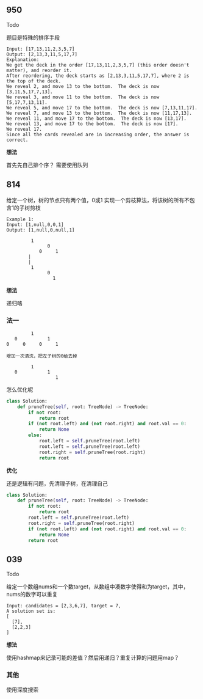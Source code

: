 ## 950

Todo

题目是特殊的排序手段

```
Input: [17,13,11,2,3,5,7]
Output: [2,13,3,11,5,17,7]
Explanation: 
We get the deck in the order [17,13,11,2,3,5,7] (this order doesn't matter), and reorder it.
After reordering, the deck starts as [2,13,3,11,5,17,7], where 2 is the top of the deck.
We reveal 2, and move 13 to the bottom.  The deck is now [3,11,5,17,7,13].
We reveal 3, and move 11 to the bottom.  The deck is now [5,17,7,13,11].
We reveal 5, and move 17 to the bottom.  The deck is now [7,13,11,17].
We reveal 7, and move 13 to the bottom.  The deck is now [11,17,13].
We reveal 11, and move 17 to the bottom.  The deck is now [13,17].
We reveal 13, and move 17 to the bottom.  The deck is now [17].
We reveal 17.
Since all the cards revealed are in increasing order, the answer is correct.
```

**想法**

首先先自己排个序？
需要使用队列

## 814

给定一个树，树的节点只有两个值，0或1
实现一个剪枝算法，将该树的所有不包含1的子树剪枝

```
Example 1:
Input: [1,null,0,0,1]
Output: [1,null,0,null,1]

         1           
               0     
            0     1
        |
        |
         1           
               0     
                 1   
```

**想法**

递归咯

### 法一

```
         1           
   0           1     
0     0     0     1  

增加一次清洗，把左子树的0给去掉

         1           
   0           1     
                  1  

```

怎么优化呢

```py
class Solution:
    def pruneTree(self, root: TreeNode) -> TreeNode:
        if not root:
            return root
        if (not root.left) and (not root.right) and root.val == 0:
            return None
        else:
            root.left = self.pruneTree(root.left)
            root.left = self.pruneTree(root.left)
            root.right = self.pruneTree(root.right)
            return root
```

**优化**

还是逻辑有问题，先清理子树，在清理自己

```py
class Solution:
    def pruneTree(self, root: TreeNode) -> TreeNode:
        if not root:
            return root
        root.left = self.pruneTree(root.left)
        root.right = self.pruneTree(root.right)
        if (not root.left) and (not root.right) and root.val == 0:
            return None
        return root
```

## 039

Todo

给定一个数组nums和一个数target，从数组中凑数字使得和为target，其中，nums的数字可以重复

```
Input: candidates = [2,3,6,7], target = 7,
A solution set is:
[
  [7],
  [2,2,3]
]
```

**想法**

使用hashmap来记录可能的差值？然后用递归？重复计算的问题用map？

### 其他

使用深度搜索